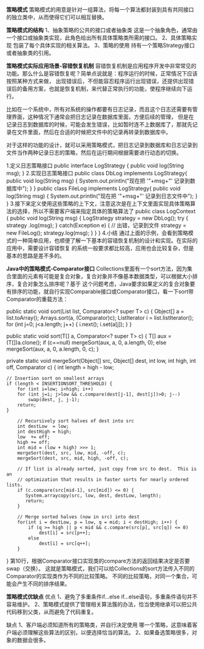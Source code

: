 **策略模式**
策略模式的用意是针对一组算法，将每一个算法都封装到具有共同接口的独立类中，从而使得它们可以相互替换。


**策略模式的结构**
1、抽象策略的公共的接口或者抽象类
这是一个抽象角色，通常由一个接口或抽象类实现，此角色给出所有具体策略类所需的接口。
2、具体策略实现
包装了每个具体实现的相关算法。
3、策略的使用
持有一个策略Strategy接口或者抽象类的引用。


**策略模式实际应用场景-容错恢复机制**
容错恢复机制是应用程序开发中非常常见的功能。那么什么是容错恢复呢？简单点说就是：程序运行的时候，正常情况下应该按照某种方式来做，
出现错误后，不但能容忍程序运行出现错误，还提供出现错误后的备用方案，也就是恢复机制，来代替正常执行的功能，使程序继续向下运行。

比如在一个系统中，所有对系统的操作都要有日志记录，而且这个日志还需要有管理界面，这种情况下通常会把日志记录在数据库里面，方便后续的管理，
但是在记录日志到数据库的时候，可能会发生错误，比如暂时连不上数据库了，那就先记录在文件里面，然后在合适的时候把文件中的记录再转录到数据库中。

对于这样的功能的设计，就可以采用策略模式，把日志记录到数据库和日志记录到文件当作两种记录日志的策略，然后在运行期间根据需要进行动态的切换。

1.定义日志策略接口
public interface LogStrategy {
    public void log(String msg);
}
2.实现日志策略接口
public class DbLog implements LogStrategy{
    public void log(String msg) {
        System.out.println("现在把 '"+msg+"' 记录到数据库中");
    }
}
public class FileLog implements LogStrategy{
    public void log(String msg) {
        System.out.println("现在把 '"+msg+"' 记录到日志文件中");
    }
}
3.接下来定义使用这些策略的上下文，注意这次是在上下文里面实现具体策略算法的选择，所以不需要客户端来指定具体的策略算法了
public class LogContext {
    public void log(String msg) {
        LogStrategy strategy = new DbLog();
        try {
            strategy .log(msg);
        } catch(Exception e) {
             // 出错，记录到文件
             strategy = new FileLog();
             strategy.log(msg);
        }
    }
}
4.小结
通过上面的示例，会看到策略模式的一种简单应用，也顺便了解一下基本的容错恢复机制的设计和实现。在实际的应用中，需要设计容错恢复
的系统一般要求都比较高，应用也会比较复杂，但是基本的思路是差不多的。


**Java中的策略模式-Comparator接口**
Collections里面有一个sort方法，因为集合里面的元素有可能是复合对象，复合对象并不像基本数据类型，可以根据大小排序，复合对象怎么排序呢？基于
这个问题考虑，Java要求如果定义的复合对象要有排序的功能，就自行实现Comparable接口或Comparator接口，看一下sort带Comparator的重载方法：

public static <T> void sort(List<T> list, Comparator<? super T> c) {
    Object[] a = list.toArray();
    Arrays.sort(a, (Comparator)c);
    ListIterator i = list.listIterator();
    for (int j=0; j<a.length; j++) {
        i.next();
        i.set(a[j]);
    }
}

public static <T> void sort(T[] a, Comparator<? super T> c) {
    T[] aux = (T[])a.clone();
        if (c==null)
            mergeSort(aux, a, 0, a.length, 0);
        else
            mergeSort(aux, a, 0, a.length, 0, c);
}

private static void mergeSort(Object[] src,
                  Object[] dest,
                  int low, int high, int off,
                  Comparator c) {
    int length = high - low;

    // Insertion sort on smallest arrays
    if (length < INSERTIONSORT_THRESHOLD) {
        for (int i=low; i<high; i++)
        for (int j=i; j>low && c.compare(dest[j-1], dest[j])>0; j--)
            swap(dest, j, j-1);
        return;
    }

        // Recursively sort halves of dest into src
        int destLow  = low;
        int destHigh = high;
        low  += off;
        high += off;
        int mid = (low + high) >>> 1;
        mergeSort(dest, src, low, mid, -off, c);
        mergeSort(dest, src, mid, high, -off, c);

        // If list is already sorted, just copy from src to dest.  This is an
        // optimization that results in faster sorts for nearly ordered lists.
        if (c.compare(src[mid-1], src[mid]) <= 0) {
           System.arraycopy(src, low, dest, destLow, length);
           return;
        }

        // Merge sorted halves (now in src) into dest
        for(int i = destLow, p = low, q = mid; i < destHigh; i++) {
            if (q >= high || p < mid && c.compare(src[p], src[q]) <= 0)
                dest[i] = src[p++];
            else
                dest[i] = src[q++];
        }
}
第10行，根据Comparator接口实现类的compare方法的返回结果决定是否要swap（交换）。
这就是策略模式，我们可以给Collections的sort方法传入不同的Comparator的实现类作为不同的比较策略。
不同的比较策略，对同一个集合，可能会产生不同的排序结果。

**策略模式优缺点**
优点
1、避免了多重条件if...else if...else语句，多重条件语句并不容易维护。
2、策略模式提供了管理相关算法簇的办法，恰当使用继承可以把公共代码移到父类，从而避免了代码重复。

缺点
1、客户端必须知道所有的策略类，并自行决定使用 哪一个策略，这意味着客户端必须理解这些算法的区别，以便选择恰当的算法。
2、如果备选策略很多，对象的数据会很多。
